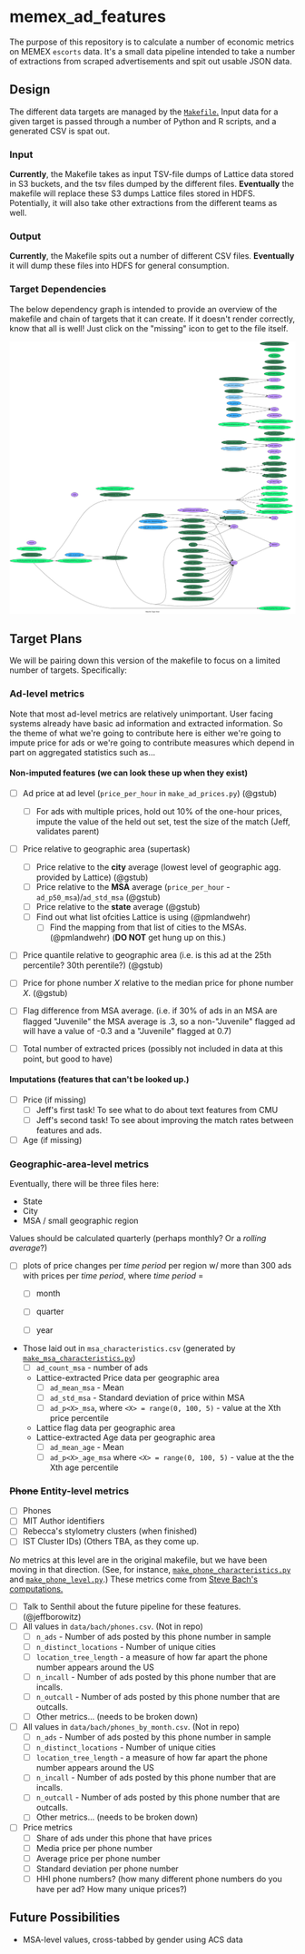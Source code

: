 # memex_ad_features
The purpose of this repository is to calculate a number of economic metrics on MEMEX `escorts` data. It's a small data pipeline intended to take a number of extractions from scraped advertisements and spit out usable JSON data.

## Design
The different data targets are managed by the [`Makefile`.](https://github.com/giantoak/memex_ad_features/blob/master/Makefile) Input data for a given target is passed through a number of Python and R scripts, and a generated CSV is spat out.

### Input
**Currently**, the Makefile takes as input TSV-file dumps of Lattice data stored in S3 buckets, and the tsv files dumped by the different files. **Eventually** the makefile will replace these S3 dumps Lattice files stored in HDFS. Potentially, it will also take other extractions from the different teams as well.

### Output
**Currently**, the Makefile spits out a number of different CSV files. **Eventually** it will dump these files into HDFS for general consumption.

### Target Dependencies
The below dependency graph is intended to provide an overview of the makefile and chain of targets that it can create. If it doesn't render correctly, know that all is well! Just click on the "missing" icon to get to the file itself.

![Markdown Target Dependencies](https://github.com/giantoak/memex_ad_features/blob/master/makefile_graph.svg "Makefile sources and targets")

## Target Plans
We will be pairing down this version of the makefile to focus on a limited number of targets. Specifically:

### Ad-level metrics
Note that most ad-level metrics are relatively unimportant. User facing systems already have basic ad information and extracted information. So the theme of what we're going to contribute here is either we're going to impute price for ads or we're going to contribute measures which depend in part on aggregated statistics such as...
  
#### Non-imputed features (we can look these up when they exist)
* [ ] Ad price at ad level (`price_per_hour` in `make_ad_prices.py`) (@gstub)
  * [ ] For ads with multiple prices, hold out 10% of the one-hour prices, impute the value of the held out set,
    test the size of the match (Jeff, validates parent)
* [ ] Price relative to geographic area (supertask)
  * [ ] Price relative to the **city** average (lowest level of geographic agg. provided by Lattice) (@gstub)
  * [ ] Price relative to the **MSA** average (`price_per_hour` - `ad_p50_msa`)/`ad_std_msa` (@gstub)
  * [ ] Price relative to the **state** average (@gstub)
  * [ ] Find out what list ofcities Lattice is using (@pmlandwehr)
    * [ ] Find the mapping from that list of cities to the MSAs. (@pmlandwehr) (**DO NOT** get hung up on this.)
* [ ] Price quantile relative to geographic area (i.e. is this ad at the 25th percentile?  30th perentile?) (@gstub)
* [ ] Price for phone number *X* relative to the median price for phone number *X*. (@gstub)
* [ ] Flag difference from MSA average. (i.e. if 30% of ads in an MSA are flagged "Juvenile" the MSA average is .3, so a non-"Juvenile" flagged ad will have a value of -0.3 and a "Juvenile" flagged at 0.7)
* [ ] Total number of extracted prices (possibly not included in data at this point, but good to have)

  
#### Imputations (features that can't be looked up.)
* [ ] Price (if missing)
  * [ ] Jeff's first task! To see what to do about text features from CMU
  * [ ] Jeff's second task! To see about improving the match rates between features and ads.
* [ ] Age (if missing)
    
### Geographic-area-level metrics
Eventually, there will be three files here:
* State
* City
* MSA / small geographic region

Values should be calculated quarterly (perhaps monthly? Or a *rolling average*?)
* [ ] plots of price changes per *time period* per region w/ more than 300 ads with prices per *time period*, where 
*time period* = 
  * [ ] month
  * [ ] quarter
  * [ ] year
  

* Those laid out in `msa_characteristics.csv` (generated by [`make_msa_characteristics.py`](https://github.com/giantoak/memex_ad_features/blob/2593f8a89ff70b57bba8dd4c4260c7b3df648e63/make_msa_characteristics.py))
  * [ ] `ad_count_msa` - number of ads
  * Lattice-extracted Price data per geographic area
    * [ ] `ad_mean_msa` - Mean
    * [ ] `ad_std_msa` - Standard deviation of price within MSA
    * [ ] `ad_p<X>_msa`, where `<X> = range(0, 100, 5)` - value at the Xth price percentile
  * Lattice flag data per geographic area
  <!---
    * [ ] `ad_incall_msa` - percent of ads with incall by MSA
    * [ ] `ad_outcall_msa` - percent of ads with outcall by MSA
    * [ ] `ad_<ethnicity>_msa` - percent of ads with given `<ethnicity>` (each ethnicity will have its own column)
      * [ ] (various ethnicities)
    * [ ] `ad_<flag>_msa` - percent of ads with given `<flag>` (each flag will be its own column)
      * [ ] (various flags)
   -->
  * Lattice-extracted Age data per geographic area
    * [ ] `ad_mean_age` - Mean
    * [ ] `ad_p<X>_age_msa` where `<X> = range(0, 100, 5)` - value at the the Xth age percentile
  
### ~~Phone~~ Entity-level metrics

* [ ] Phones
* [ ] MIT Author identifiers
* [ ] Rebecca's stylometry clusters (when finished)
* [ ] IST Cluster IDs)
(Others TBA, as they come up.

*No* metrics at this level are in the original makefile, but we have been moving in that direction. (See, for instance, [`make_phone_characteristics.py`](https://github.com/giantoak/memex_ad_features/blob/master/make_phone_characteristics.py) and [`make_phone_level.py`](https://github.com/giantoak/memex_ad_features/blob/master/make_phone_level.py).) These metrics come from [Steve Bach's computations.](https://github.com/HazyResearch/memex-analysis)
  * [ ] Talk to Senthil about the future pipeline for these features. (@jeffborowitz)
  * [ ] All values in `data/bach/phones.csv`. (Not in repo)
    * [ ] `n_ads` - Number of ads posted by this phone number in sample
    * [ ] `n_distinct_locations` - Number of unique cities
    * [ ] `location_tree_length` - a measure of how far apart the phone number appears around the US
    * [ ] `n_incall` - Number of ads posted by this phone number that are incalls.
    * [ ] `n_outcall` - Number of ads posted by this phone number that are outcalls.
    * [ ] Other metrics… (needs to be broken down)
  * [ ] All values in `data/bach/phones_by_month.csv`. (Not in repo)
    * [ ] `n_ads` - Number of ads posted by this phone number in sample
    * [ ] `n_distinct_locations` - Number of unique cities
    * [ ] `location_tree_length` - a measure of how far apart the phone number appears around the US
    * [ ] `n_incall` - Number of ads posted by this phone number that are incalls.
    * [ ] `n_outcall` - Number of ads posted by this phone number that are outcalls.
    * [ ] Other metrics… (needs to be broken down)
  * [ ] Price metrics
    * [ ] Share of ads under this phone that have prices
    * [ ] Media price per phone number
    * [ ] Average price per phone number
    * [ ] Standard deviation per phone number
    * [ ] HHI phone numbers? (how many different phone numbers do you have per ad? How many unique prices?)

## Future Possibilities
* MSA-level values, cross-tabbed by gender using ACS data
